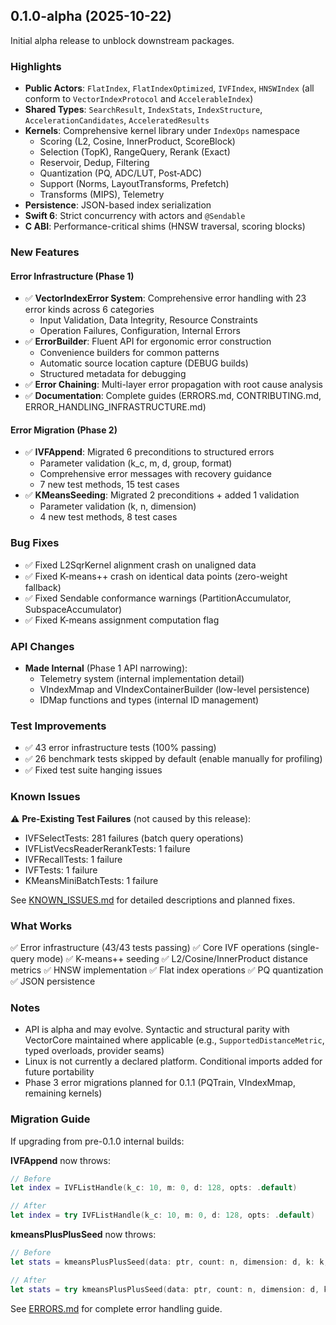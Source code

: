 ## 0.1.0-alpha (2025-10-22)

Initial alpha release to unblock downstream packages.

### Highlights

- **Public Actors**: `FlatIndex`, `FlatIndexOptimized`, `IVFIndex`, `HNSWIndex` (all conform to `VectorIndexProtocol` and `AccelerableIndex`)
- **Shared Types**: `SearchResult`, `IndexStats`, `IndexStructure`, `AccelerationCandidates`, `AcceleratedResults`
- **Kernels**: Comprehensive kernel library under `IndexOps` namespace
  - Scoring (L2, Cosine, InnerProduct, ScoreBlock)
  - Selection (TopK), RangeQuery, Rerank (Exact)
  - Reservoir, Dedup, Filtering
  - Quantization (PQ, ADC/LUT, Post‑ADC)
  - Support (Norms, LayoutTransforms, Prefetch)
  - Transforms (MIPS), Telemetry
- **Persistence**: JSON-based index serialization
- **Swift 6**: Strict concurrency with actors and `@Sendable`
- **C ABI**: Performance-critical shims (HNSW traversal, scoring blocks)

### New Features

#### Error Infrastructure (Phase 1)

- ✅ **VectorIndexError System**: Comprehensive error handling with 23 error kinds across 6 categories
  - Input Validation, Data Integrity, Resource Constraints
  - Operation Failures, Configuration, Internal Errors
- ✅ **ErrorBuilder**: Fluent API for ergonomic error construction
  - Convenience builders for common patterns
  - Automatic source location capture (DEBUG builds)
  - Structured metadata for debugging
- ✅ **Error Chaining**: Multi-layer error propagation with root cause analysis
- ✅ **Documentation**: Complete guides (ERRORS.md, CONTRIBUTING.md, ERROR_HANDLING_INFRASTRUCTURE.md)

#### Error Migration (Phase 2)

- ✅ **IVFAppend**: Migrated 6 preconditions to structured errors
  - Parameter validation (k_c, m, d, group, format)
  - Comprehensive error messages with recovery guidance
  - 7 new test methods, 15 test cases
- ✅ **KMeansSeeding**: Migrated 2 preconditions + added 1 validation
  - Parameter validation (k, n, dimension)
  - 4 new test methods, 8 test cases

### Bug Fixes

- ✅ Fixed L2SqrKernel alignment crash on unaligned data
- ✅ Fixed K-means++ crash on identical data points (zero-weight fallback)
- ✅ Fixed Sendable conformance warnings (PartitionAccumulator, SubspaceAccumulator)
- ✅ Fixed K-means assignment computation flag

### API Changes

- **Made Internal** (Phase 1 API narrowing):
  - Telemetry system (internal implementation detail)
  - VIndexMmap and VIndexContainerBuilder (low-level persistence)
  - IDMap functions and types (internal ID management)

### Test Improvements

- ✅ 43 error infrastructure tests (100% passing)
- ✅ 26 benchmark tests skipped by default (enable manually for profiling)
- ✅ Fixed test suite hanging issues

### Known Issues

⚠️ **Pre-Existing Test Failures** (not caused by this release):
- IVFSelectTests: 281 failures (batch query operations)
- IVFListVecsReaderRerankTests: 1 failure
- IVFRecallTests: 1 failure
- IVFTests: 1 failure
- KMeansMiniBatchTests: 1 failure

See [KNOWN_ISSUES.md](KNOWN_ISSUES.md) for detailed descriptions and planned fixes.

### What Works

✅ Error infrastructure (43/43 tests passing)
✅ Core IVF operations (single-query mode)
✅ K-means++ seeding
✅ L2/Cosine/InnerProduct distance metrics
✅ HNSW implementation
✅ Flat index operations
✅ PQ quantization
✅ JSON persistence

### Notes

- API is alpha and may evolve. Syntactic and structural parity with VectorCore maintained where applicable (e.g., `SupportedDistanceMetric`, typed overloads, provider seams)
- Linux is not currently a declared platform. Conditional imports added for future portability
- Phase 3 error migrations planned for 0.1.1 (PQTrain, VIndexMmap, remaining kernels)

### Migration Guide

If upgrading from pre-0.1.0 internal builds:

**IVFAppend** now throws:
```swift
// Before
let index = IVFListHandle(k_c: 10, m: 0, d: 128, opts: .default)

// After
let index = try IVFListHandle(k_c: 10, m: 0, d: 128, opts: .default)
```

**kmeansPlusPlusSeed** now throws:
```swift
// Before
let stats = kmeansPlusPlusSeed(data: ptr, count: n, dimension: d, k: k, ...)

// After
let stats = try kmeansPlusPlusSeed(data: ptr, count: n, dimension: d, k: k, ...)
```

See [ERRORS.md](ERRORS.md) for complete error handling guide.
